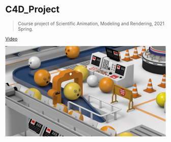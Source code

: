 # C4D_Project
> Course project of Scientific Animation, Modeling and Rendering, 2021 Spring.

[Video](https://www.bilibili.com/video/BV1q64y1977Y/)

![Scene2_2](./src/Scene2_2.jpg)
